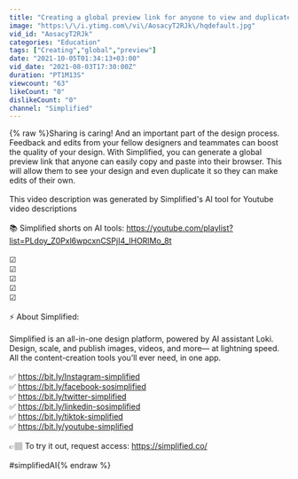 ```yaml
---
title: "Creating a global preview link for anyone to view and duplicate designs"
image: "https:\/\/i.ytimg.com\/vi\/AosacyT2RJk\/hqdefault.jpg"
vid_id: "AosacyT2RJk"
categories: "Education"
tags: ["Creating","global","preview"]
date: "2021-10-05T01:34:13+03:00"
vid_date: "2021-08-03T17:30:00Z"
duration: "PT1M13S"
viewcount: "63"
likeCount: "0"
dislikeCount: "0"
channel: "Simplified"
---
```

{% raw %}Sharing is caring! And an important part of the design process. Feedback and edits from your fellow designers and teammates can boost the quality of your design. With Simplified, you can generate a global preview link that anyone can easily copy and paste into their browser. This will allow them to see your design and even duplicate it so they can make edits of their own. <br /><br />This video description was generated by Simplified's AI tool for Youtube video descriptions<br /><br />📚 Simplified shorts on AI tools: <a rel="nofollow" target="blank" href="https://youtube.com/playlist?list=PLdoy_Z0Pxl6wpcxnCSPjI4_lHORlMo_8t">https://youtube.com/playlist?list=PLdoy_Z0Pxl6wpcxnCSPjI4_lHORlMo_8t</a><br /><br />☑ <br />☑  <br />☑  <br />☑  <br />☑  <br /><br />⚡️ About Simplified:<br /><br />Simplified is an all-in-one design platform, powered by AI assistant Loki. Design, scale, and publish images, videos, and more— at lightning speed. All the content-creation tools you’ll ever need, in one app.<br /><br />✅  <a rel="nofollow" target="blank" href="https://bit.ly/Instagram-simplified">https://bit.ly/Instagram-simplified</a><br />✅  <a rel="nofollow" target="blank" href="https://bit.ly/facebook-sosimplified">https://bit.ly/facebook-sosimplified</a><br />✅  <a rel="nofollow" target="blank" href="https://bit.ly/twitter-simplified">https://bit.ly/twitter-simplified</a><br />✅  <a rel="nofollow" target="blank" href="https://bit.ly/linkedin-sosimplified">https://bit.ly/linkedin-sosimplified</a><br />✅  <a rel="nofollow" target="blank" href="https://bit.ly/tiktok-simplified">https://bit.ly/tiktok-simplified</a><br />✅  <a rel="nofollow" target="blank" href="https://bit.ly/youtube-simplified">https://bit.ly/youtube-simplified</a><br /><br />👉🏽  To try it out, request access: <a rel="nofollow" target="blank" href="https://simplified.co/">https://simplified.co/</a><br /><br />#simplifiedAI{% endraw %}
